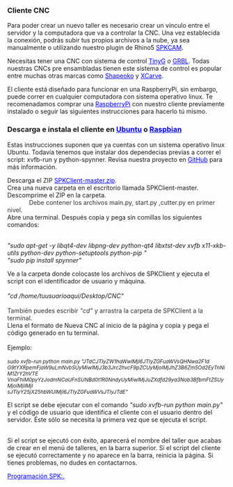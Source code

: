 <h3>Cliente CNC</h3>
<p>Para poder crear un nuevo taller es necesario crear un vínculo entre el servidor y la computadora que va a controlar la CNC.
Una vez establecida la conexión, podrás subir tus propios archivos a la nube, ya sea manualmente o utilizando nuestro plugin de Rhino5 <a href="http://www.spkautomatizacion.com/item/ivdT28PCa" style="color:blue">SPKCAM</a>.</p>
<p>Necesitas tener una CNC con sistema de control 
<a href="https://github.com/synthetos/TinyG" style="color:blue">TinyG</a> o <a href="https://github.com/grbl/grbl" style="color:blue">GRBL</a>.
Todas nuestras CNCs pre ensambladas tienen este sistema de control es popular entre 
muchas otras marcas como <a href="https://www.shapeoko.com" style="color:blue">Shapeoko</a> y <a href="https://www.inventables.com/technologies/x-carve" style="color:blue">XCarve</a>.</p>
<p>El cliente está diseñado para funcionar en una RaspberryPi, sin embargo, puede correr en cualquier computadora con sistema operativo linux.
Te recomenadamos comprar una <a href="https://github.com/grbl/grbl" style="color:blue">RaspberryPi</a> con nuestro cliente previamente instalado o seguir las siguientes instrucciones para hacerlo tú mismo.</p> 
<h3>Descarga e instala el cliente en <a href="http://www.ubuntu.com/download/desktop" style="color:blue">Ubuntu</a> o <a href="https://www.raspberrypi.org/downloads/raspbian/" style="color:blue">Raspbian</a></h3>
<p>Estas instrucciones suponen que ya cuentas con un sistema operativo linux Ubuntu. Todavía tenemos que instalar dos dependecias previas a correr el script: xvfb-run y python-spynner. Revisa nuestra proyecto en <a href="https://github.com/utitankaspk/SPKClient" style="color:blue">GitHub</a> para más información.</p>

Descarga el ZIP <a href="https://github.com/utitankaspk/SPKClient/archive/master.zip" style="color:blue">SPKClient-master.zip</a>.<br>
	Crea una nueva carpeta en el escritorio llamada SPKClient-master.<br>
	Descomprime el ZIP en la carpeta.<br>
	<span style="margin:50px;color:rgb(50,50,50);">Debe contener los archivos main.py, start.py ,cutter.py en primer nivel.</span> <br>
	Abre una terminal. Después copia y pega sin comillas los siguientes comandos:<br><br>

  <i>"sudo apt-get -y libqt4-dev libpng-dev python-qt4 libxtst-dev xvfb x11-xkb-utils python-dev python-setuptools python-pip "<br></i>
	<i>"sudo pip install spynner"</i><br>

Ve a la carpeta donde colocaste los archivos de SPKClient y ejecuta el script con el identificador de usuario y máquina.<br><br>
	<i>"cd /home/tuusuarioaqui/Desktop/CNC" </i><br><br>
	<span style="color:rgb(50,50,50)"> También puedes escribir <i>"cd" </i> y arrastra la carpeta de SPKClient a la terminal.</span><br>
	Llena el formato de Nueva CNC al inicio de la página y copia y pega el código generado en tu terminal.<br><br>
	Ejemplo:<br><br>
    <small><i>sudo xvfb-run python main.py "JTdCJTIyZW1haWwlMjI6JTIyZGFuaWVsQHNwa2F1d<br>
    G9tYXRpemFjaW9uLmNvbSUyMiwlMjJ3b3Jrc2hvcF9pZCUyMjolMjJhZ3B6Zm5Od2EyTnNiM1ZrY2hVTE<br>
    VnaFhiM0pyYzJodmNCaUFnSUNBd0t1R0NndyUyMiwlMjJuZXdfd29ya3Nob3BfbmFtZSUyMjolMjIlMjI<br>
    sJTIyY25jX25hbWUlMjI6JTIyZGFuaWVsJTIyJTdE"<br><br>
	</i></small>
	El script se debe ejecutar con el comando <i>"sudo xvfb-run python main.py"</i> y el código de usuario que identifica el cliente con el usuario dentro del servidor. Éste sólo se necesita la primera vez que se ejecuta el script.<br>
	<br></li>
	</div>
<p>Si el script se ejecutó con éxito, aparecerá el nombre del taller que acabas de crear en el menú de talleres, en la barra superior. Si el script del cliente se ejecutó correctamente y no aparece en la barra, reinicia la página.
Si tienes problemas, no dudes en contactarnos.</p>
<a href="mailto:daniel@spkautomatizacion.com?Subject=SPK Client" target="_top" style="color:blue">Programación SPK:.</a>
	
	
	
</div>
</div>
